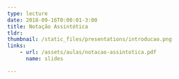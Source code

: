 ```yaml
---
type: lecture
date: 2018-09-16T0:00:01-3:00
title: Notação Assintótica
tldr: 
thumbnail: /static_files/presentations/introducao.png
links: 
    - url: /assets/aulas/notacao-assintotica.pdf
      name: slides

---
```


<!-- **Suggested Readings:**
- [Readings 1](http://example.com)
- [Readings 2](http://example.com) -->
